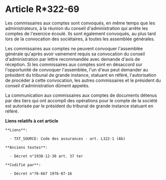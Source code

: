 # Article R*322-69

Les commissaires aux comptes sont convoqués, en même temps que les administrateurs, à la réunion du conseil d'administration
qui arrête les comptes de l'exercice écoulé. Ils sont également convoqués, au plus tard lors de la convocation des
sociétaires, à toutes les assemblée générales.

Les commissaires aux comptes ne peuvent convoquer l'assemblée générale qu'après avoir vainement requis sa convocation du
conseil d'administration par lettre recommandée avec demande d'avis de réception. Si les commissaires aux comptes sont en
désaccord sur l'opportunité de convoquer l'assemblée, l'un d'eux peut demander au président du tribunal de grande instance,
statuant en référé, l'autorisation de procéder à cette convocation, les autres commissaires et le président du conseil
d'administration dûment appelés.

La communication aux commissaires aux comptes de documents détenus par des tiers qui ont accompli des opérations pour le
compte de la société est autorisée par le président du tribunal de grande instance statuant en référé.

**Liens relatifs à cet article**

	**Liens**:

	  - TXT_SOURCE: Code des assurances - art. L322-1 (Ab)

	**Anciens textes**:

	  - Décret n°1938-12-30 art. 37 ter

	**Codifié par**:

	  - Décret n°76-667 1976-07-16
